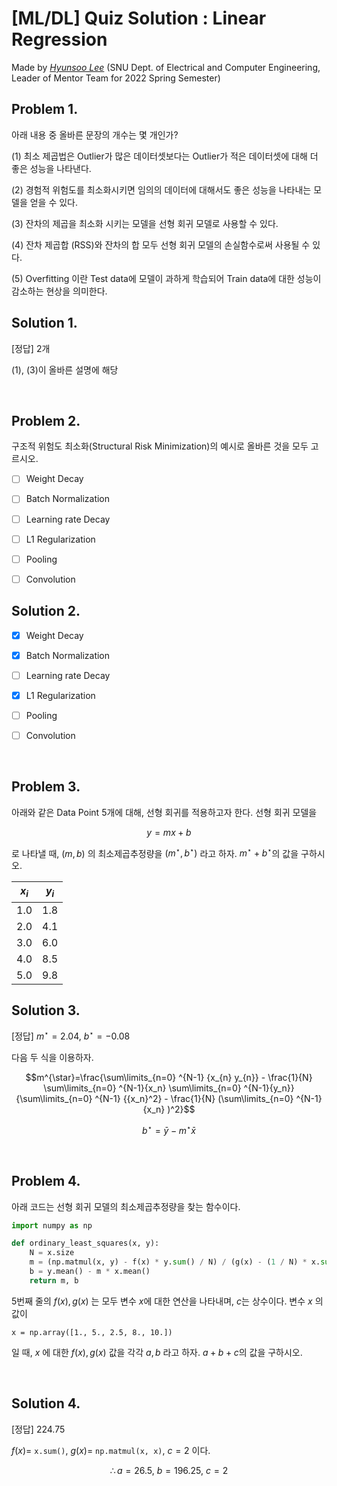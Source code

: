 # [ML/DL] Quiz Solution : Linear Regression

Made by [*Hyunsoo Lee*](https://github.com/frogyunmax) (SNU Dept. of Electrical and Computer Engineering, Leader of Mentor Team for 2022 Spring Semester)

## Problem 1.

아래 내용 중 올바른 문장의 개수는 몇 개인가?

(1) 최소 제곱법은 Outlier가 많은 데이터셋보다는 Outlier가 적은 데이터셋에 대해 더 좋은 성능을 나타낸다.

(2) 경험적 위험도를 최소화시키면 임의의 데이터에 대해서도 좋은 성능을 나타내는 모델을 얻을 수 있다.

(3) 잔차의 제곱을 최소화 시키는 모델을 선형 회귀 모델로 사용할 수 있다.

(4) 잔차 제곱합 (RSS)와 잔차의 합 모두 선형 회귀 모델의 손실함수로써 사용될 수 있다.

(5) Overfitting 이란 Test data에 모델이 과하게 학습되어 Train data에 대한 성능이 감소하는 현상을 의미한다.

## Solution 1.

[정답] 2개

(1), (3)이 올바른 설명에 해당

<br>

## Problem 2.

구조적 위험도 최소화(Structural Risk Minimization)의 예시로 올바른 것을 모두 고르시오. 

- [ ] Weight Decay

- [ ] Batch Normalization

- [ ] Learning rate Decay

- [ ] L1 Regularization

- [ ] Pooling

- [ ] Convolution


## Solution 2.

- [x] Weight Decay

- [x] Batch Normalization

- [ ] Learning rate Decay

- [x] L1 Regularization

- [ ] Pooling

- [ ] Convolution


<br>

## Problem 3.

아래와 같은 Data Point 5개에 대해, 선형 회귀를 적용하고자 한다. 선형 회귀 모델을

$$y = mx + b$$

로 나타낼 때, $(m, b)$ 의 최소제곱추정량을 $(m^{\star}, b^{\star})$ 라고 하자.  $m^{\star} + b^{\star}$의 값을 구하시오.

| $x_i$ | $y_i$ |
|:---:|:---:|
|1.0|1.8|
|2.0|4.1|
|3.0|6.0|
|4.0|8.5|
|5.0|9.8|


## Solution 3.

[정답] $m^{\star} = 2.04, \ b^{\star} = -0.08$

다음 두 식을 이용하자.

$$m^{\star}=\frac{\sum\limits_{n=0} ^{N-1} {x_{n} y_{n}} - \frac{1}{N} \sum\limits_{n=0} ^{N-1}{x_n} \sum\limits_{n=0} ^{N-1}{y_n}}{\sum\limits_{n=0} ^{N-1} {{x_n}^2} - \frac{1}{N} (\sum\limits_{n=0} ^{N-1}{x_n} )^2}$$

$$b^{\star} = \bar{y} - m^{\star} \bar{x}$$ 


<br>

## Problem 4.

아래 코드는 선형 회귀 모델의 최소제곱추정량을 찾는 함수이다.

```python
import numpy as np

def ordinary_least_squares(x, y):
    N = x.size
    m = (np.matmul(x, y) - f(x) * y.sum() / N) / (g(x) - (1 / N) * x.sum() ** c )
    b = y.mean() - m * x.mean()
    return m, b
```

5번째 줄의 $f(x), g(x)$ 는 모두 변수 $x$에 대한 연산을 나타내며, $c$는 상수이다. 변수 $x$ 의 값이

  `x = np.array([1., 5., 2.5, 8., 10.])`

일 때, $x$ 에 대한 $f(x), g(x)$ 값을 각각 $a, b$ 라고 하자. $a+b+c$의 값을 구하시오.

<br>

## Solution 4.

[정답] 224.75

$f(x) =$ `x.sum()`, $g(x) =$ `np.matmul(x, x)`, $c=2$ 이다.

$$\therefore a = 26.5, \ b = 196.25, \ c = 2$$
